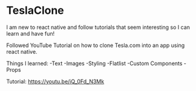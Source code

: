 # TeslaClone
I am new to react native and follow tutorials that seem interesting so I 
can learn and have fun!

Followed YouTube Tutorial on how to clone Tesla.com into an app using react native. 

Things I learned:
-Text
-Images
-Styling
-Flatlist
-Custom Components
-Props

Tutorial: https://youtu.be/iQ_0Fd_N3Mk
